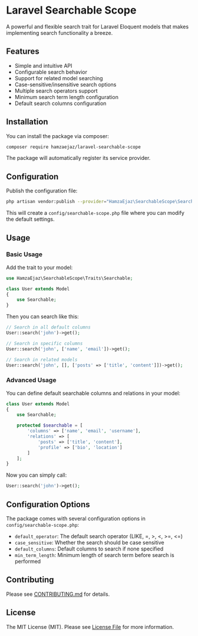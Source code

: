 # Laravel Searchable Scope

A powerful and flexible search trait for Laravel Eloquent models that makes implementing search functionality a breeze.

## Features

- Simple and intuitive API
- Configurable search behavior
- Support for related model searching
- Case-sensitive/insensitive search options
- Multiple search operators support
- Minimum search term length configuration
- Default search columns configuration

## Installation

You can install the package via composer:

```bash
composer require hamzaejaz/laravel-searchable-scope
```

The package will automatically register its service provider.

## Configuration

Publish the configuration file:

```bash
php artisan vendor:publish --provider="HamzaEjaz\SearchableScope\SearchableScopeServiceProvider" --tag="config"
```

This will create a `config/searchable-scope.php` file where you can modify the default settings.

## Usage

### Basic Usage

Add the trait to your model:

```php
use HamzaEjaz\SearchableScope\Traits\Searchable;

class User extends Model
{
    use Searchable;
}
```

Then you can search like this:

```php
// Search in all default columns
User::search('john')->get();

// Search in specific columns
User::search('john', ['name', 'email'])->get();

// Search in related models
User::search('john', [], ['posts' => ['title', 'content']])->get();
```

### Advanced Usage

You can define default searchable columns and relations in your model:

```php
class User extends Model
{
    use Searchable;

    protected $searchable = [
        'columns' => ['name', 'email', 'username'],
        'relations' => [
            'posts' => ['title', 'content'],
            'profile' => ['bio', 'location']
        ]
    ];
}
```

Now you can simply call:

```php
User::search('john')->get();
```

## Configuration Options

The package comes with several configuration options in `config/searchable-scope.php`:

- `default_operator`: The default search operator (LIKE, =, >, <, >=, <=)
- `case_sensitive`: Whether the search should be case sensitive
- `default_columns`: Default columns to search if none specified
- `min_term_length`: Minimum length of search term before search is performed

## Contributing

Please see [CONTRIBUTING.md](CONTRIBUTING.md) for details.

## License

The MIT License (MIT). Please see [License File](LICENSE.md) for more information.
